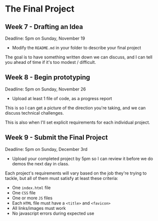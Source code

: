 # The Final Project

## Week 7 - Drafting an Idea

Deadline: 5pm on Sunday, November 19

- Modify the `README.md` in your folder to describe your final project

The goal is to have something written down we can discuss, and I can tell you ahead of time if it's too modest / difficult.

## Week 8 - Begin prototyping

Deadline: 5pm on Sunday, November 26

- Upload at least 1 file of code, as a progress report

This is so I can get a picture of the direction you're taking, and we can discuss technical challenges.

This is also when I'll set explicit requirements for each individual project.

## Week 9 - Submit the Final Project

Deadline: 5pm on Sunday, December 3rd

- Upload your completed project by 5pm so I can review it before we do demos the next day in class.

Each project's requirements will vary based on the job they're trying to tackle, but all of them must satisfy at least these criteria:

- One `index.html` file
- One `CSS` file
- One or more `JS` files
- Each `HTML` file must have a `<title>` and `<favicon>`
- All links/images must work
- No javascript errors during expected use
